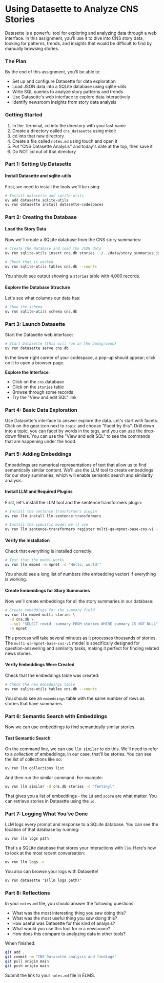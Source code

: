 # Using Datasette to Analyze CNS Stories

Datasette is a powerful tool for exploring and analyzing data through a web interface. In this assignment, you'll use it to dive into CNS story data, looking for patterns, trends, and insights that would be difficult to find by manually browsing stories.

### The Plan

By the end of this assignment, you'll be able to:
- Set up and configure Datasette for data exploration
- Load JSON data into a SQLite database using sqlite-utils
- Write SQL queries to analyze story patterns and trends
- Use Datasette's web interface to explore data interactively
- Identify newsroom insights from story data analysis

### Getting Started

1. In the Terminal, cd into the directory with your last name
2. Create a directory called `cns_datasette` using mkdir
3. cd into that new directory
4. Create a file called `notes.md` using touch and open it
5. Put "CNS Datasette Analysis" and today's date at the top, then save it
6. Do NOT cd out of that directory

### Part 1: Setting Up Datasette

#### Install Datasette and sqlite-utils

First, we need to install the tools we'll be using:

```bash
# Install datasette and sqlite-utils
uv add datasette sqlite-utils
uv run datasette install datasette-codespaces
```

### Part 2: Creating the Database

#### Load the Story Data

Now we'll create a SQLite database from the CNS story summaries:

```bash
# Create the database and load the JSON data
uv run sqlite-utils insert cns.db stories ../../data/story_summaries.json

# Check that it worked
uv run sqlite-utils tables cns.db --counts
```
You should see output showing a `stories` table with 4,000 records.

#### Explore the Database Structure

Let's see what columns our data has:

```bash
# Show the schema
uv run sqlite-utils schema cns.db
```

### Part 3: Launch Datasette

Start the Datasette web interface:

```bash
# Start Datasette (this will run in the background)
uv run datasette serve cns.db
```

In the lower right corner of your codespace, a pop-up should appear; click on it to open a browser page.

**Explore the Interface**:
- Click on the `cns` database
- Click on the `stories` table
- Browse through some records
- Try the "View and edit SQL" link

### Part 4: Basic Data Exploration

Use Datasette's interface to answer explore the data. Let's start with facets. Click on the gear icon next to `topic` and choose "Facet by this". Drill down into a topic; you can facet by words in the tags, and you can use the drop-down filters. You can use the "View and edit SQL" to see the commands that are happening under the hood. 

### Part 5: Adding Embeddings

Embeddings are numerical representations of text that allow us to find semantically similar content. We'll use the LLM tool to create embeddings for our story summaries, which will enable semantic search and similarity analysis.

#### Install LLM and Required Plugins

First, let's install the LLM tool and the sentence transformers plugin:

```bash
# Install the sentence transformers plugin
uv run llm install llm-sentence-transformers

# Install the specific model we'll use
uv run llm sentence-transformers register multi-qa-mpnet-base-cos-v1 --alias mpnet
```

#### Verify the Installation

Check that everything is installed correctly:

```bash
# Test that the model works
uv run llm embed -m mpnet -c "Hello, world!"
```

You should see a long list of numbers (the embedding vector) if everything is working.

#### Create Embeddings for Story Summaries

Now we'll create embeddings for all the story summaries in our database:

```bash
# Create embeddings for the summary field
uv run llm embed-multi stories \
  -d cns.db \
  --sql "SELECT rowid, summary FROM stories WHERE summary IS NOT NULL" \
  -m mpnet
```

This process will take several minutes as it processes thousands of stories. The `multi-qa-mpnet-base-cos-v1` model is specifically designed for question-answering and similarity tasks, making it perfect for finding related news stories.

#### Verify Embeddings Were Created

Check that the embeddings table was created:

```bash
# Check the new embeddings table
uv run sqlite-utils tables cns.db --counts
```

You should see an `embeddings` table with the same number of rows as stories that have summaries.

### Part 6: Semantic Search with Embeddings

Now we can use embeddings to find semantically similar stories.

#### Test Semantic Search 

On the command line, we can use `llm similar` to do this. We'll need to refer to a _collection_ of embeddings; in our case, that'll be stories. You can see the list of collections like so:

```bash
uv run llm collections list
```

And then run the similar command. For example:

```bash
uv run llm similar -d cns.db stories -c "fentanyl"
```

That gives you a list of embeddings - the `id` and `score` are what matter. You can retrieve stories in Datasette using the `id`.

### Part 7: Logging What You've Done

LLM logs every prompt and response to a SQLite database. You can see the location of that database by running:

```bash
uv run llm logs path
```

That's a SQLite database that stores your interactions with `llm`. Here's how to look at the most recent conversation:

```bash
uv run llm logs -c
```

You also can browse your logs with Datasette!

```bash
uv run datasette "$(llm logs path)"
```

### Part 8: Reflections

In your `notes.md` file, you should answer the following questions:

- What was the most interesting thing you saw doing this?
- What was the most useful thing you saw doing this?
- How useful was Datasette for this kind of analysis?
- What would you use this tool for in a newsroom?
- How does this compare to analyzing data in other tools?

When finished:

```bash
git add .
git commit -m "CNS Datasette analysis and findings"
git pull origin main
git push origin main
```

Submit the link to your `notes.md` file in ELMS.